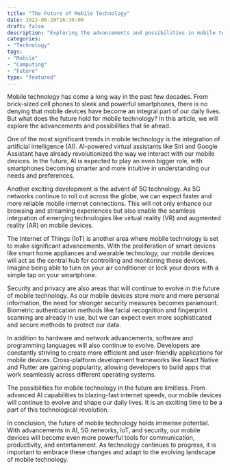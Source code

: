 ```yaml
--- 
title: "The Future of Mobile Technology" 
date: 2022-06-20T16:30:00 
draft: false 
description: "Exploring the advancements and possibilities in mobile technology." 
categories: 
- "Technology" 
tags: 
- "Mobile" 
- "Computing" 
- "Future" 
type: "featured" 
--- 
```


Mobile technology has come a long way in the past few decades. From brick-sized cell phones to sleek and powerful smartphones, there is no denying that mobile devices have become an integral part of our daily lives. But what does the future hold for mobile technology? In this article, we will explore the advancements and possibilities that lie ahead.

One of the most significant trends in mobile technology is the integration of artificial intelligence (AI). AI-powered virtual assistants like Siri and Google Assistant have already revolutionized the way we interact with our mobile devices. In the future, AI is expected to play an even bigger role, with smartphones becoming smarter and more intuitive in understanding our needs and preferences.

Another exciting development is the advent of 5G technology. As 5G networks continue to roll out across the globe, we can expect faster and more reliable mobile internet connections. This will not only enhance our browsing and streaming experiences but also enable the seamless integration of emerging technologies like virtual reality (VR) and augmented reality (AR) on mobile devices.

The Internet of Things (IoT) is another area where mobile technology is set to make significant advancements. With the proliferation of smart devices like smart home appliances and wearable technology, our mobile devices will act as the central hub for controlling and monitoring these devices. Imagine being able to turn on your air conditioner or lock your doors with a simple tap on your smartphone.

Security and privacy are also areas that will continue to evolve in the future of mobile technology. As our mobile devices store more and more personal information, the need for stronger security measures becomes paramount. Biometric authentication methods like facial recognition and fingerprint scanning are already in use, but we can expect even more sophisticated and secure methods to protect our data.

In addition to hardware and network advancements, software and programming languages will also continue to evolve. Developers are constantly striving to create more efficient and user-friendly applications for mobile devices. Cross-platform development frameworks like React Native and Flutter are gaining popularity, allowing developers to build apps that work seamlessly across different operating systems.

The possibilities for mobile technology in the future are limitless. From advanced AI capabilities to blazing-fast internet speeds, our mobile devices will continue to evolve and shape our daily lives. It is an exciting time to be a part of this technological revolution.

In conclusion, the future of mobile technology holds immense potential. With advancements in AI, 5G networks, IoT, and security, our mobile devices will become even more powerful tools for communication, productivity, and entertainment. As technology continues to progress, it is important to embrace these changes and adapt to the evolving landscape of mobile technology.

